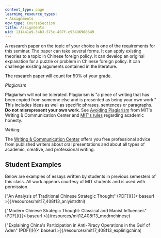 ```yaml
---
content_type: page
learning_resource_types:
- Assignments
ocw_type: CourseSection
title: Assignments
uid: 131441a9-34b3-575c-407f-c95436908649
---
```


A research paper on the topic of your choice is one of the requirements for this seminar. The paper can take several forms. It can apply existing theories to a topic in Chinese foreign policy. It can develop an original explanation for a puzzle or problem in Chinese foreign policy. It can challenge existing arguments contained in the literature.

The research paper will count for 50% of your grade.

_Plagiarism_

Plagiarism will not be tolerated. Plagiarism is "a piece of writing that has been copied from someone else and is presented as being your own work." This includes ideas as well as specific phrases, sentences or paragraphs. **Do not misrepresent your own work**. See [Avoiding Plagiarism](http://cmsw.mit.edu/writing-and-communication-center/avoiding-plagiarism/) from MIT's Writing & Communication Center and [MIT's rules](http://web.mit.edu/policies/10/index.html) regarding academic honesty.

_Writing_

The [Writing & Communication Center](http://cmsw.mit.edu/writing-and-communication-center/) offers you free professional advice from published writers about oral presentations and about all types of academic, creative, and professional writing.

Student Examples
----------------

Below are examples of essays written by students in previous semesters of this class. All work appears courtesy of MIT students and is used with permission.

["An Analysis of Traditional Chinese Strategic Thought" (PDF)]({{< baseurl >}}/resources/mit17_408f13_anlyistrdtnl)

["Modern Chinese Strategic Thought: Classical and Maoist Influences" (PDF)]({{< baseurl >}}/resources/mit17_408f13_modrnchinese)

["Explaining China's Participation in Anti-Piracy Operations in the Gulf of Aden" (PDF)]({{< baseurl >}}/resources/mit17_408f13_explinigchina)